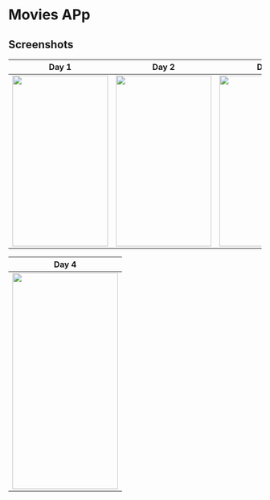 # Movies APp
## Screenshots

| Day 1 | Day 2 | Day3 | Telegram Ui | Telegram UI
|:-:|:-:|:-:|:-:|:-:|
| <img src ="https://user-images.githubusercontent.com/61195602/161694817-2eccd832-61c3-4f50-bff2-bb3904e690f0.jpg" width="190" height="340"/> | <img src ="https://user-images.githubusercontent.com/61195602/161694820-92844759-ef53-45bc-b9a6-4476f8c023c5.jpg" width="190" height="340"/> | <img src ="" width="190" height="340"/> | <img src ="https://user-images.githubusercontent.com/61195602/161694823-7f4e917d-5139-451f-ab82-166021e334e1.jpg" width="190" height="340"/> | <img src ="https://user-images.githubusercontent.com/61195602/161694821-99e55bcd-0de1-4ef0-a0aa-43ff80d57aab.jpg" width="190" height="340"/> |



| Day 4 |
|:-:|
| <img src ="https://user-images.githubusercontent.com/61195602/161694828-8aad5b75-873d-4e63-a366-531ce8366a40.jpg" width="210" height="430"/> |!
